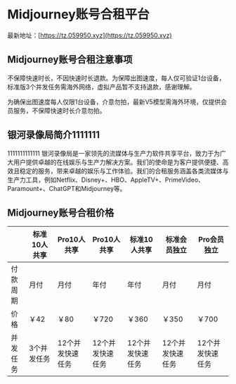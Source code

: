 # Midjourney账号合租平台

最新地址：[https://tz.059950.xyz](https://tz.059950.xyz)

## Midjourney账号合租注意事项

不保障快速时长，不因快速时长退款。为保障出图速度，每人仅可验证1台设备，标准版3个并发任务需海外网络，虚拟产品暂不支持退款，感谢理解。

为确保出图速度每人仅限1台设备，介意勿拍，最新V5模型需海外环境，仅提供会员服务，不保障快速时长介意勿拍。

## 银河录像局简介1111111
1111111111111
银河录像局是一家领先的流媒体与生产力软件共享平台，致力于为广大用户提供卓越的在线娱乐与生产力解决方案。我们的使命是为客户提供便捷、高效且稳定的服务，带来卓越的娱乐与工作体验。我们的合租服务涵盖各类流媒体与生产力工具，例如Netflix、Disney+、HBO、AppleTV+、PrimeVideo、Paramount+、ChatGPT和Midjourney等。

## Midjourney账号合租价格

||标准10人共享|Pro10人共享|Pro10人共享|标准10人共享|标准会员独立|Pro会员独立|
|----|----|----|----|----|----|----|
|付款周期|月付|月付|年付|年付|月付|月付|
|价格|￥42|￥80|￥720|￥360|￥350|￥700|
|并发任务|3个并发任务|12个并发快速任务|12个并发快速任务|12个并发快速任务|12个并发快速任务|12个并发快速任务|

